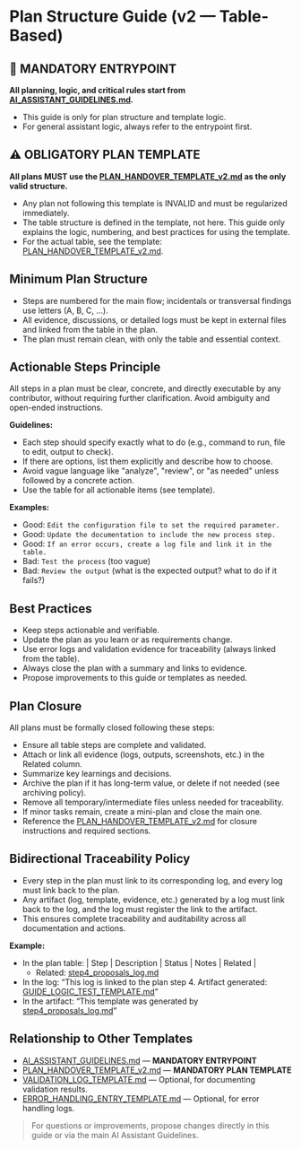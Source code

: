 # Plan Structure Guide (v2 — Table-Based)

## 🚦 MANDATORY ENTRYPOINT
**All planning, logic, and critical rules start from [AI_ASSISTANT_GUIDELINES.md](./AI_ASSISTANT_GUIDELINES.md).**

- This guide is only for plan structure and template logic.
- For general assistant logic, always refer to the entrypoint first.

## ⚠️ OBLIGATORY PLAN TEMPLATE
**All plans MUST use the [PLAN_HANDOVER_TEMPLATE_v2.md](./PLAN_HANDOVER_TEMPLATE_v2.md) as the only valid structure.**

- Any plan not following this template is INVALID and must be regularized immediately.
- The table structure is defined in the template, not here. This guide only explains the logic, numbering, and best practices for using the template.
- For the actual table, see the template: [PLAN_HANDOVER_TEMPLATE_v2.md](./PLAN_HANDOVER_TEMPLATE_v2.md).

## Minimum Plan Structure

- Steps are numbered for the main flow; incidentals or transversal findings use letters (A, B, C, ...).
- All evidence, discussions, or detailed logs must be kept in external files and linked from the table in the plan.
- The plan must remain clean, with only the table and essential context.

## Actionable Steps Principle

All steps in a plan must be clear, concrete, and directly executable by any contributor, without requiring further clarification. Avoid ambiguity and open-ended instructions.

**Guidelines:**
- Each step should specify exactly what to do (e.g., command to run, file to edit, output to check).
- If there are options, list them explicitly and describe how to choose.
- Avoid vague language like "analyze", "review", or "as needed" unless followed by a concrete action.
- Use the table for all actionable items (see template).

**Examples:**
- Good: `Edit the configuration file to set the required parameter.`
- Good: `Update the documentation to include the new process step.`
- Good: `If an error occurs, create a log file and link it in the table.`
- Bad: `Test the process` (too vague)
- Bad: `Review the output` (what is the expected output? what to do if it fails?)

## Best Practices
- Keep steps actionable and verifiable.
- Update the plan as you learn or as requirements change.
- Use error logs and validation evidence for traceability (always linked from the table).
- Always close the plan with a summary and links to evidence.
- Propose improvements to this guide or templates as needed.

## Plan Closure

All plans must be formally closed following these steps:
- Ensure all table steps are complete and validated.
- Attach or link all evidence (logs, outputs, screenshots, etc.) in the Related column.
- Summarize key learnings and decisions.
- Archive the plan if it has long-term value, or delete if not needed (see archiving policy).
- Remove all temporary/intermediate files unless needed for traceability.
- If minor tasks remain, create a mini-plan and close the main one.
- Reference the [PLAN_HANDOVER_TEMPLATE_v2.md](./PLAN_HANDOVER_TEMPLATE_v2.md) for closure instructions and required sections.

## Bidirectional Traceability Policy
- Every step in the plan must link to its corresponding log, and every log must link back to the plan.
- Any artifact (log, template, evidence, etc.) generated by a log must link back to the log, and the log must register the link to the artifact.
- This ensures complete traceability and auditability across all documentation and actions.

**Example:**
- In the plan table: | Step | Description | Status | Notes | Related |
  - Related: [step4_proposals_log.md](./step4_proposals_log.md)
- In the log: “This log is linked to the plan step 4. Artifact generated: [GUIDE_LOGIC_TEST_TEMPLATE.md](../../ai_assistant_guides/GUIDE_LOGIC_TEST_TEMPLATE.md)”
- In the artifact: “This template was generated by [step4_proposals_log.md](../private/plan_refactor_ai_guidelines_2025-07/step4_proposals_log.md)”

## Relationship to Other Templates
- [AI_ASSISTANT_GUIDELINES.md](./AI_ASSISTANT_GUIDELINES.md) — **MANDATORY ENTRYPOINT**
- [PLAN_HANDOVER_TEMPLATE_v2.md](./PLAN_HANDOVER_TEMPLATE_v2.md) — **MANDATORY PLAN TEMPLATE**
- [VALIDATION_LOG_TEMPLATE.md](./VALIDATION_LOG_TEMPLATE.md) — Optional, for documenting validation results.
- [ERROR_HANDLING_ENTRY_TEMPLATE.md](./ERROR_HANDLING_ENTRY_TEMPLATE.md) — Optional, for error handling logs.

> For questions or improvements, propose changes directly in this guide or via the main AI Assistant Guidelines.
